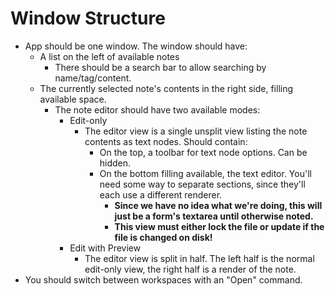 # Window Structure
* App should be one window. The window should have:
    * A list on the left of available notes
        * There should be a search bar to allow searching by name/tag/content.
    * The currently selected note's contents in the right side, filling available space.
        * The note editor should have two available modes:
            * Edit-only
                * The editor view is a single unsplit view listing the note contents as text nodes. Should contain:
                    * On the top, a toolbar for text node options. Can be hidden.
                    * On the bottom filling available, the text editor. You'll need some way to separate sections, since they'll each use a different renderer.
                        * **Since we have no idea what we're doing, this will just be a form's textarea until otherwise noted.**
                        * **This view must either lock the file or update if the file is changed on disk!**
            * Edit with Preview
                * The editor view is split in half. The left half is the normal edit-only view, the right half is a render of the note.
* You should switch between workspaces with an "Open" command.